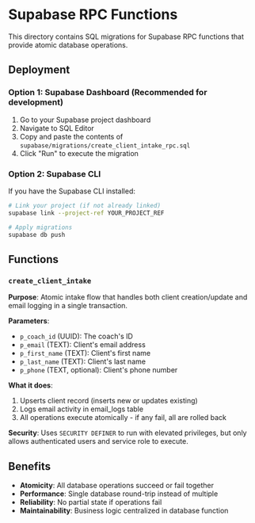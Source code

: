 # Supabase RPC Functions

This directory contains SQL migrations for Supabase RPC functions that provide atomic database operations.

## Deployment

### Option 1: Supabase Dashboard (Recommended for development)

1. Go to your Supabase project dashboard
2. Navigate to SQL Editor
3. Copy and paste the contents of `supabase/migrations/create_client_intake_rpc.sql`
4. Click "Run" to execute the migration

### Option 2: Supabase CLI

If you have the Supabase CLI installed:

```bash
# Link your project (if not already linked)
supabase link --project-ref YOUR_PROJECT_REF

# Apply migrations
supabase db push
```

## Functions

### `create_client_intake`

**Purpose**: Atomic intake flow that handles both client creation/update and email logging in a single transaction.

**Parameters**:
- `p_coach_id` (UUID): The coach's ID
- `p_email` (TEXT): Client's email address
- `p_first_name` (TEXT): Client's first name
- `p_last_name` (TEXT): Client's last name
- `p_phone` (TEXT, optional): Client's phone number

**What it does**:
1. Upserts client record (inserts new or updates existing)
2. Logs email activity in email_logs table
3. All operations execute atomically - if any fail, all are rolled back

**Security**: Uses `SECURITY DEFINER` to run with elevated privileges, but only allows authenticated users and service role to execute.

## Benefits

- **Atomicity**: All database operations succeed or fail together
- **Performance**: Single database round-trip instead of multiple
- **Reliability**: No partial state if operations fail
- **Maintainability**: Business logic centralized in database function
